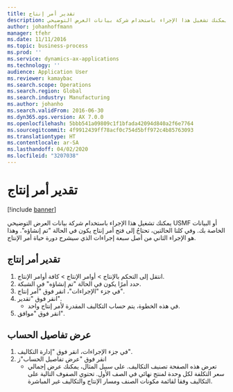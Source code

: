 ```yaml
---
title: تقدير أمر إنتاج
description: يمكنك تشغيل هذا الإجراء باستخدام شركة بيانات العرض التوضيحي USMF أو البيانات الخاصة بك.
author: johanhoffmann
manager: tfehr
ms.date: 11/11/2016
ms.topic: business-process
ms.prod: ''
ms.service: dynamics-ax-applications
ms.technology: ''
audience: Application User
ms.reviewer: kamaybac
ms.search.scope: Operations
ms.search.region: Global
ms.search.industry: Manufacturing
ms.author: johanho
ms.search.validFrom: 2016-06-30
ms.dyn365.ops.version: AX 7.0.0
ms.openlocfilehash: 5bbb541a09809c1f1bfada42094d840a2f6e7764
ms.sourcegitcommit: 4f9912439ff78acf0c754d5bff972c4b85763093
ms.translationtype: HT
ms.contentlocale: ar-SA
ms.lasthandoff: 04/02/2020
ms.locfileid: "3207038"
---
```

# <a name="estimate-a-production-order"></a>تقدير أمر إنتاج

[!include [banner](../../includes/banner.md)]

يمكنك تشغيل هذا الإجراء باستخدام شركة بيانات العرض التوضيحي USMF أو البيانات الخاصة بك. وفي كلتا الحالتين، تحتاجُ إلى فتح أمر إنتاج يكون في الحالة "تم إنشاؤه". وهذا هو الإجراء الثاني من أصل سبعة إجراءات الذي سيشرح دورة حياة أمر الإنتاج.


## <a name="estimate-a-production-order"></a>تقدير أمر إنتاج
1. انتقل إلى التحكم بالإنتاج‬ > أوامر الإنتاج > كافة أوامر الإنتاج.
2. حدد أمرًا يكون في الحالة "تم إنشاؤه" في الشبكة.
3. في جزء "الإجراءات"، انقر فوق "أمر إنتاج".
4. انقر فوق "تقدير".
    * في هذه الخطوة، يتم حساب التكاليف المقدرة لأمر إنتاج واحد.   
5. انقر فوق "موافق".

## <a name="view-the-calculation-details"></a>عرض تفاصيل الحساب
1. في جزء الإجراءات، انقر فوق "إدارة التكاليف‬".
2. انقر فوق "عرض تفاصيل الحساب"ز
    * تعرض هذه الصفحة تصنيف التكاليف. على سبيل المثال، يمكنك عرض إجمالي سعر التكلفة لكل وحدة لمنتج نهائي في الصف الأول. تحتوي الصفوف التالية على التكاليف وفقا لقائمة مكونات الصنف ومسار الإنتاج والتكاليف غير المباشرة.  
